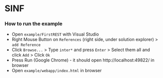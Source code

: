 # SINF

### How to run the example

- Open ``example/FirstREST`` with Visual Studio
- Right Mouse Button on ``References`` (right side, under solution explorer) > ``add Reference``
- Click ``Browse...`` > Type ``inter*`` and press ``Enter`` > Select them all and click ``Add`` > Click ``Ok``
- Press Run (Google Chrome) - it should open http://localhost:49822/ in browser
- Open ``example/webapp/index.html`` in browser
